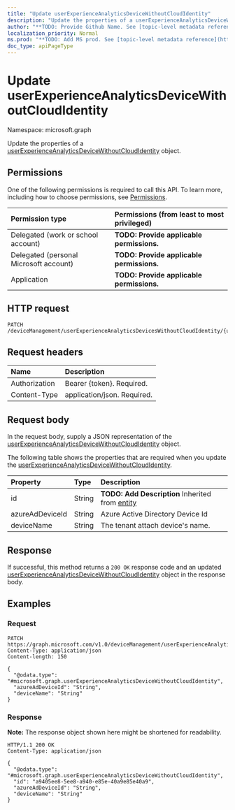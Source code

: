 ```yaml
---
title: "Update userExperienceAnalyticsDeviceWithoutCloudIdentity"
description: "Update the properties of a userExperienceAnalyticsDeviceWithoutCloudIdentity object."
author: "**TODO: Provide Github Name. See [topic-level metadata reference](https://msgo.azurewebsites.net/add/document/guidelines/metadata.html#topic-level-metadata)**"
localization_priority: Normal
ms.prod: "**TODO: Add MS prod. See [topic-level metadata reference](https://msgo.azurewebsites.net/add/document/guidelines/metadata.html#topic-level-metadata)**"
doc_type: apiPageType
---
```


# Update userExperienceAnalyticsDeviceWithoutCloudIdentity
Namespace: microsoft.graph



Update the properties of a [userExperienceAnalyticsDeviceWithoutCloudIdentity](../resources/userexperienceanalyticsdevicewithoutcloudidentity.md) object.

## Permissions
One of the following permissions is required to call this API. To learn more, including how to choose permissions, see [Permissions](/graph/permissions-reference).

|Permission type|Permissions (from least to most privileged)|
|:---|:---|
|Delegated (work or school account)|**TODO: Provide applicable permissions.**|
|Delegated (personal Microsoft account)|**TODO: Provide applicable permissions.**|
|Application|**TODO: Provide applicable permissions.**|

## HTTP request

<!-- {
  "blockType": "ignored"
}
-->
``` http
PATCH /deviceManagement/userExperienceAnalyticsDevicesWithoutCloudIdentity/{userExperienceAnalyticsDeviceWithoutCloudIdentityId}
```

## Request headers
|Name|Description|
|:---|:---|
|Authorization|Bearer {token}. Required.|
|Content-Type|application/json. Required.|

## Request body
In the request body, supply a JSON representation of the [userExperienceAnalyticsDeviceWithoutCloudIdentity](../resources/userexperienceanalyticsdevicewithoutcloudidentity.md) object.

The following table shows the properties that are required when you update the [userExperienceAnalyticsDeviceWithoutCloudIdentity](../resources/userexperienceanalyticsdevicewithoutcloudidentity.md).

|Property|Type|Description|
|:---|:---|:---|
|id|String|**TODO: Add Description** Inherited from [entity](../resources/entity.md)|
|azureAdDeviceId|String|Azure Active Directory Device Id|
|deviceName|String|The tenant attach device's name.|



## Response

If successful, this method returns a `200 OK` response code and an updated [userExperienceAnalyticsDeviceWithoutCloudIdentity](../resources/userexperienceanalyticsdevicewithoutcloudidentity.md) object in the response body.

## Examples

### Request
<!-- {
  "blockType": "request",
  "name": "update_userexperienceanalyticsdevicewithoutcloudidentity"
}
-->
``` http
PATCH https://graph.microsoft.com/v1.0/deviceManagement/userExperienceAnalyticsDevicesWithoutCloudIdentity/{userExperienceAnalyticsDeviceWithoutCloudIdentityId}
Content-Type: application/json
Content-length: 150

{
  "@odata.type": "#microsoft.graph.userExperienceAnalyticsDeviceWithoutCloudIdentity",
  "azureAdDeviceId": "String",
  "deviceName": "String"
}
```


### Response
**Note:** The response object shown here might be shortened for readability.
<!-- {
  "blockType": "response",
  "truncated": true
}
-->
``` http
HTTP/1.1 200 OK
Content-Type: application/json

{
  "@odata.type": "#microsoft.graph.userExperienceAnalyticsDeviceWithoutCloudIdentity",
  "id": "a9405ee8-5ee8-a940-e85e-40a9e85e40a9",
  "azureAdDeviceId": "String",
  "deviceName": "String"
}
```

